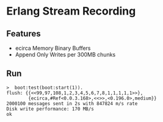Erlang Stream Recording
=======================

Features
--------

* ecirca Memory Binary Buffers
* Append Only Writes per 300MB chunks

Run
---

```
>  boot:test(boot:start(1)).
flush: {{<<99,97,108,1,2,3,4,5,6,7,8,1,1,1,1,1>>},
        {ecirca,#Ref<0.0.3.168>,<<>>,<0.196.0>,medium}}
2000100 messages sent in 2s with 847824 m/s rate
Disk write performance: 170 MB/s
ok
```

